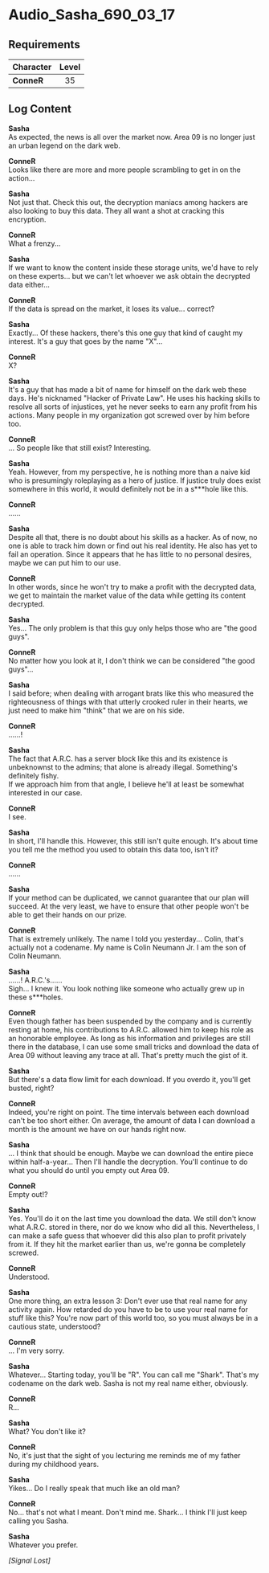 # Audio_Sasha_690_03_17
## Requirements
|Character |Level|
|----------|:---:|
|**ConneR**| 35  |

## Log Content
**Sasha**<br>
As expected, the news is all over the market now. Area 09 is no longer just an urban legend on the dark web.

**ConneR**<br>
Looks like there are more and more people scrambling to get in on the action...

**Sasha**<br>
Not just that. Check this out, the decryption maniacs among hackers are also looking to buy this data. They all want a shot at cracking this encryption.

**ConneR**<br>
What a frenzy...

**Sasha**<br>
If we want to know the content inside these storage units, we'd have to rely on these experts... but we can't let whoever we ask obtain the decrypted data either...

**ConneR**<br>
If the data is spread on the market, it loses its value... correct?

**Sasha**<br>
Exactly... Of these hackers, there's this one guy that kind of caught my interest. It's a guy that goes by the name "X"...

**ConneR**<br>
X?

**Sasha**<br>
It's a guy that has made a bit of name for himself on the dark web these days. He's nicknamed "Hacker of Private Law". He uses his hacking skills to resolve all sorts of injustices, yet he never seeks to earn any profit from his actions. Many people in my organization got screwed over by him before too.

**ConneR**<br>
... So people like that still exist? Interesting.

**Sasha**<br>
Yeah. However, from my perspective, he is nothing more than a naive kid who is presumingly roleplaying as a hero of justice. If justice truly does exist somewhere in this world, it would definitely not be in a s\*\*\*hole like this.

**ConneR**<br>
......

**Sasha**<br>
Despite all that, there is no doubt about his skills as a hacker. As of now, no one is able to track him down or find out his real identity. He also has yet to fail an operation. Since it appears that he has little to no personal desires, maybe we can put him to our use. 

**ConneR**<br>
In other words, since he won't try to make a profit with the decrypted data, we get to maintain the market value of the data while getting its content decrypted. 

**Sasha**<br>
Yes... The only problem is that this guy only helps those who are "the good guys".

**ConneR**<br>
No matter how you look at it, I don't think we can be considered "the good guys"...

**Sasha**<br>
I said before; when dealing with arrogant brats like this who measured the righteousness of things with that utterly crooked ruler in their hearts, we just need to make him "think" that we are on his side. 

**ConneR**<br>
......!

**Sasha**<br>
The fact that A.R.C. has a server block like this and its existence is unbeknownst to the admins; that alone is already illegal. Something's definitely fishy. <br>
If we approach him from that angle, I believe he'll at least be somewhat interested in our case.

**ConneR**<br>
I see.

**Sasha**<br>
In short, I'll handle this. However, this still isn't quite enough. It's about time you tell me the method you used to obtain this data too, isn't it?

**ConneR**<br>
......

**Sasha**<br>
If your method can be duplicated, we cannot guarantee that our plan will succeed. At the very least, we have to ensure that other people won't be able to get their hands on our prize.

**ConneR**<br>
That is extremely unlikely. The name I told you yesterday... Colin, that's actually not a codename. My name is Colin Neumann Jr. I am the son of Colin Neumann.

**Sasha**<br>
......! A.R.C.'s......<br>
Sigh... I knew it. You look nothing like someone who actually grew up in these s\*\*\*holes. 

**ConneR**<br>
Even though father has been suspended by the company and is currently resting at home, his contributions to A.R.C. allowed him to keep his role as an honorable employee. As long as his information and privileges are still there in the database, I can use some small tricks and download the data of Area 09 without leaving any trace at all. That's pretty much the gist of it. 

**Sasha**<br>
But there's a data flow limit for each download. If you overdo it, you'll get busted, right?

**ConneR**<br>
Indeed, you're right on point. The time intervals between each download can't be too short either. On average, the amount of data I can download a month is the amount we have on our hands right now.

**Sasha**<br>
... I think that should be enough. Maybe we can download the entire piece within half\-a\-year...  Then I'll handle the decryption. You'll continue to do what you should do until you empty out Area 09.

**ConneR**<br>
Empty out!?

**Sasha**<br>
Yes. You'll do it on the last time you download the data. We still don't know what A.R.C. stored in there, nor do we know who did all this. Nevertheless, I can make a safe guess that whoever did this also plan to profit privately from it. If they hit the market earlier than us, we're gonna be completely screwed. 

**ConneR**<br>
Understood.

**Sasha**<br>
One more thing, an extra lesson 3: Don't ever use that real name for any activity again. How retarded do you have to be to use your real name for stuff like this? You're now part of this world too, so you must always be in a cautious state, understood?

**ConneR**<br>
... I'm very sorry.

**Sasha**<br>
Whatever... Starting today, you'll be "R". You can call me "Shark". That's my codename on the dark web. Sasha is not my real name either, obviously.

**ConneR**<br>
R...

**Sasha**<br>
What? You don't like it?

**ConneR**<br>
No, it's just that the sight of you lecturing me reminds me of my father during my childhood years.

**Sasha**<br>
Yikes... Do I really speak that much like an old man?

**ConneR**<br>
No... that's not what I meant. Don't mind me. Shark... I think I'll just keep calling you Sasha.

**Sasha**<br>
Whatever you prefer.

*[Signal Lost]*